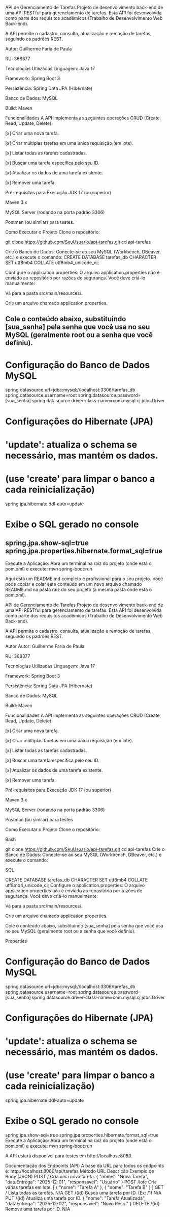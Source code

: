 API de Gerenciamento de Tarefas
Projeto de desenvolvimento back-end de uma API RESTful para gerenciamento de tarefas. Esta API foi desenvolvida como parte dos requisitos acadêmicos (Trabalho de Desenvolvimento Web Back-end).

A API permite o cadastro, consulta, atualização e remoção de tarefas, seguindo os padrões REST.


Autor: Guilherme Faria de Paula

RU: 368377

Tecnologias Utilizadas
Linguagem: Java 17

Framework: Spring Boot 3

Persistência: Spring Data JPA (Hibernate)

Banco de Dados: MySQL

Build: Maven

Funcionalidades
A API implementa as seguintes operações CRUD (Create, Read, Update, Delete):

[x] Criar uma nova tarefa.

[x] Criar múltiplas tarefas em uma única requisição (em lote).

[x] Listar todas as tarefas cadastradas.

[x] Buscar uma tarefa específica pelo seu ID.

[x] Atualizar os dados de uma tarefa existente.

[x] Remover uma tarefa.

Pré-requisitos para Execução
JDK 17 (ou superior)

Maven 3.x

MySQL Server (rodando na porta padrão 3306)

Postman (ou similar) para testes.

Como Executar o Projeto
Clone o repositório:

git clone https://github.com/SeuUsuario/api-tarefas.git
cd api-tarefas

Crie o Banco de Dados: Conecte-se ao seu MySQL (Workbench, DBeaver, etc.) e execute o comando:
CREATE DATABASE tarefas_db CHARACTER SET utf8mb4 COLLATE utf8mb4_unicode_ci;

Configure o application.properties: O arquivo application.properties não é enviado ao repositório por razões de segurança. Você deve criá-lo manualmente:

Vá para a pasta src/main/resources/.

Crie um arquivo chamado application.properties.

Cole o conteúdo abaixo, substituindo [sua_senha] pela senha que você usa no seu MySQL (geralmente root ou a senha que você definiu).
-----------------------------------------------------------------
# Configuração do Banco de Dados MySQL
spring.datasource.url=jdbc:mysql://localhost:3306/tarefas_db
spring.datasource.username=root
spring.datasource.password=[sua_senha]
spring.datasource.driver-class-name=com.mysql.cj.jdbc.Driver

# Configurações do Hibernate (JPA)
# 'update': atualiza o schema se necessário, mas mantém os dados.
# (use 'create' para limpar o banco a cada reinicialização)
spring.jpa.hibernate.ddl-auto=update

# Exibe o SQL gerado no console
spring.jpa.show-sql=true
spring.jpa.properties.hibernate.format_sql=true
-----------------------------------------------------------------------
Execute a Aplicação: Abra um terminal na raiz do projeto (onde está o pom.xml) e execute:
mvn spring-boot:run

Aqui está um README.md completo e profissional para o seu projeto. Você pode copiar e colar este conteúdo em um novo arquivo chamado README.md na pasta raiz do seu projeto (a mesma pasta onde está o pom.xml).

API de Gerenciamento de Tarefas
Projeto de desenvolvimento back-end de uma API RESTful para gerenciamento de tarefas. Esta API foi desenvolvida como parte dos requisitos acadêmicos (Trabalho de Desenvolvimento Web Back-end).

A API permite o cadastro, consulta, atualização e remoção de tarefas, seguindo os padrões REST.

Autor
Autor: Guilherme Faria de Paula

RU: 368377

Tecnologias Utilizadas
Linguagem: Java 17

Framework: Spring Boot 3

Persistência: Spring Data JPA (Hibernate)

Banco de Dados: MySQL

Build: Maven

Funcionalidades
A API implementa as seguintes operações CRUD (Create, Read, Update, Delete):

[x] Criar uma nova tarefa.

[x] Criar múltiplas tarefas em uma única requisição (em lote).

[x] Listar todas as tarefas cadastradas.

[x] Buscar uma tarefa específica pelo seu ID.

[x] Atualizar os dados de uma tarefa existente.

[x] Remover uma tarefa.

Pré-requisitos para Execução
JDK 17 (ou superior)

Maven 3.x

MySQL Server (rodando na porta padrão 3306)

Postman (ou similar) para testes

Como Executar o Projeto
Clone o repositório:

Bash

git clone https://github.com/SeuUsuario/api-tarefas.git
cd api-tarefas
Crie o Banco de Dados: Conecte-se ao seu MySQL (Workbench, DBeaver, etc.) e execute o comando:

SQL

CREATE DATABASE tarefas_db CHARACTER SET utf8mb4 COLLATE utf8mb4_unicode_ci;
Configure o application.properties: O arquivo application.properties não é enviado ao repositório por razões de segurança. Você deve criá-lo manualmente:

Vá para a pasta src/main/resources/.

Crie um arquivo chamado application.properties.

Cole o conteúdo abaixo, substituindo [sua_senha] pela senha que você usa no seu MySQL (geralmente root ou a senha que você definiu).

Properties

# Configuração do Banco de Dados MySQL
spring.datasource.url=jdbc:mysql://localhost:3306/tarefas_db
spring.datasource.username=root
spring.datasource.password=[sua_senha]
spring.datasource.driver-class-name=com.mysql.cj.jdbc.Driver

# Configurações do Hibernate (JPA)
# 'update': atualiza o schema se necessário, mas mantém os dados.
# (use 'create' para limpar o banco a cada reinicialização)
spring.jpa.hibernate.ddl-auto=update

# Exibe o SQL gerado no console
spring.jpa.show-sql=true
spring.jpa.properties.hibernate.format_sql=true
Execute a Aplicação: Abra um terminal na raiz do projeto (onde está o pom.xml) e execute:
mvn spring-boot:run

A API estará disponível para testes em http://localhost:8080.

Documentação dos Endpoints (API)
A base da URL para todos os endpoints é: http://localhost:8080/api/tarefas
Método	URL	Descrição	Exemplo de Body (JSON)
POST	/	Cria uma nova tarefa.	{ "nome": "Nova Tarefa", "dataEntrega": "2025-12-01", "responsavel": "Usuário" }
POST	/lote	Cria várias tarefas em lote.	[ { "nome": "Tarefa A" }, { "nome": "Tarefa B" } ]
GET	/	Lista todas as tarefas.	N/A
GET	/{id}	Busca uma tarefa por ID. (Ex: /1)	N/A
PUT	/{id}	Atualiza uma tarefa por ID.	{ "nome": "Tarefa Atualizada", "dataEntrega": "2025-12-02", "responsavel": "Novo Resp." }
DELETE	/{id}	Remove uma tarefa por ID.	N/A

